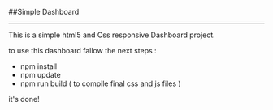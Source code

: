##Simple Dashboard
___
This is a simple html5 and Css  responsive Dashboard project.


to use this dashboard fallow the next steps : 

- npm install 
- npm update 
- npm run build ( to compile final css and js files )

it's done!
